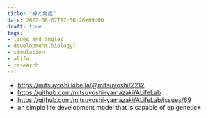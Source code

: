 ```yaml
---
title: "線と角度"
date: 2022-08-07T12:56:26+09:00
draft: true
tags:
- lines_and_angles
- development(biology)
- simulation
- alife
- research
---
```


- https://mitsuyoshi.kibe.la/@mitsuyoshi/2212
- https://github.com/mitsuyoshi-yamazaki/ALifeLab
- https://github.com/mitsuyoshi-yamazaki/ALifeLab/issues/69
- an simple life development model that is capable of epigenetic※

